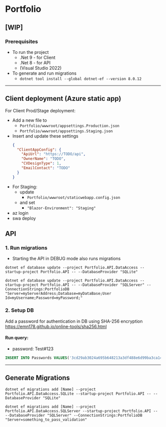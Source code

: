 # Portfolio

## [WIP]

### Prerequisites
- To run the project
  - .Net 9 - for Client
  - .Net 8 - for API
  - (Visual Studio 2022)
- To generate and run migrations
  - `dotnet tool install --global dotnet-ef --version 8.0.12`

---

## Client deployment (Azure static app)
For Client Prod/Stage deployment:  
- Add a new file to
  - `Portfolio/wwwroot/appsettings.Production.json`
  - `Portfolio/wwwroot/appsettings.Staging.json`
- Insert and update these settings
  ```json
  {
    "ClientAppConfig": {
      "ApiUrl": "https://TODO/api",
      "OwnerName": "TODO",
      "CVDesignType": 1,
      "EmailContact": "TODO"
    }
  }
  ```
- For Staging:
  - update
    - `Portfolio/wwwroot/staticwebapp.config.json`
  - and set
    - `"Blazor-Environment": "Staging"`
- az login
- swa deploy

## API
### 1. Run migrations
- Starting the API in DEBUG mode also runs migrations
```
dotnet ef database update --project Portfolio.API.DataAccess --startup-project Portfolio.API -- --DatabaseProvider "SQLite"

dotnet ef database update --project Portfolio.API.DataAccess --startup-project Portfolio.API -- --DatabaseProvider "SQLServer" --ConnectionStrings:PortfolioDB "Server=myServerAddress;Database=myDataBase;User Id=myUsername;Password=myPassword;"
```

### 2. Setup DB
Add a password for authentication in DB using SHA-256 encryption  
https://emn178.github.io/online-tools/sha256.html
#### Run query:
- password: Test#123
```SQL
INSERT INTO Passwords VALUES('3cd29ab3024a695b648213a3df488e6d99ba3ca1497b6a8bf4289c7692ca5f52');
```

---

## Generate Migrations
```
dotnet ef migrations add [Name] --project Portfolio.API.DataAccess.SQLite --startup-project Portfolio.API -- --DatabaseProvider "SQLite"

dotnet ef migrations add [Name] --project Portfolio.API.DataAccess.SQLServer --startup-project Portfolio.API -- --DatabaseProvider "SQLServer" --ConnectionStrings:PortfolioDB "Server=something_to_pass_validation"
```

